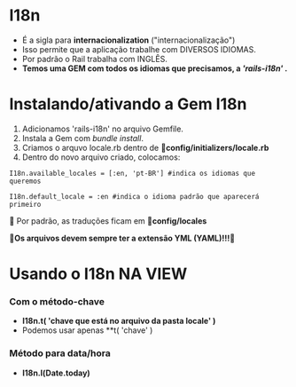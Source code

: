 # I18n
+ É a sigla para **internacionalization** ("internacionalização")
+ Isso permite que a aplicação trabalhe com DIVERSOS IDIOMAS.
+ Por padrão o Rail trabalha com INGLÊS.
+ **Temos uma GEM com todos os idiomas que precisamos, a *'rails-i18n'* .**

# Instalando/ativando a Gem I18n

1. Adicionamos 'rails-i18n' no arquivo Gemfile.
2. Instala a Gem com *bundle install*.
3. Criamos o arquvo locale.rb dentro de 📂**config/initializers/locale.rb**
4. Dentro do novo arquivo criado, colocamos:
~~~
I18n.available_locales = [:en, 'pt-BR'] #indica os idiomas que queremos

I18n.default_locale = :en #indica o idioma padrão que aparecerá primeiro
~~~

🧧 Por padrão, as traduções ficam em 📂**config/locales**

🧧**Os arquivos devem sempre ter a extensão YML (YAML)!!!**🧧

# Usando o I18n NA VIEW

### Com o método-chave

+ **I18n.t( 'chave que está no arquivo da pasta locale' )**
+ Podemos usar apenas **t( 'chave' )

### Método para data/hora

+ **I18n.l(Date.today)**



